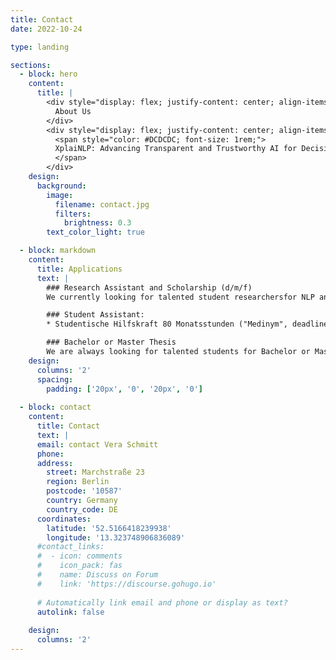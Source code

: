 ```yaml
---
title: Contact
date: 2022-10-24

type: landing

sections:
  - block: hero
    content:
      title: |
        <div style="display: flex; justify-content: center; align-items: center; text-align: center; height: 10vh;">
          About Us
        </div>
        <div style="display: flex; justify-content: center; align-items: center; text-align: center; height: 10vh;">
          <span style="color: #DCDCDC; font-size: 1rem;">
          XplaiNLP: Advancing Transparent and Trustworthy AI for Decision Support in High-Stakes Domains
          </span>
        </div>
    design:
      background:
        image: 
          filename: contact.jpg
          filters:
            brightness: 0.3
        text_color_light: true

  - block: markdown
    content:
      title: Applications
      text: |
        ### Research Assistant and Scholarship (d/m/f)
        We currently looking for talented student researchersfor NLP and RAG tasks - please check [website](https://www.jobs.tu-berlin.de/en/job-postings/192539) for the open positions(80h/month).

        ### Student Assistant:
        * Studentische Hilfskraft 80 Monatsstunden ("Medinym", deadline 09.01.2025) [TUB-Stellenticket](https://www.jobs.tu-berlin.de/stellenausschreibungen/190255)

        ### Bachelor or Master Thesis
        We are always looking for talented students for Bachelor or Master Thesis. Please check the [website](https://www.tu.berlin/en/qu/study-and-teaching/theses) for more information.
    design:
      columns: '2'
      spacing:
        padding: ['20px', '0', '20px', '0']
  
  - block: contact
    content:
      title: Contact
      text: |
      email: contact Vera Schmitt
      phone: 
      address:
        street: Marchstraße 23
        region: Berlin
        postcode: '10587'
        country: Germany
        country_code: DE
      coordinates:
        latitude: '52.5166418239938'
        longitude: '13.323748906836089'
      #contact_links:
      #  - icon: comments
      #    icon_pack: fas
      #    name: Discuss on Forum
      #    link: 'https://discourse.gohugo.io'
    
      # Automatically link email and phone or display as text?
      autolink: false
    
    design:
      columns: '2'
---
```

